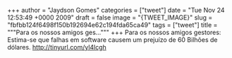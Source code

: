 
+++
author = "Jaydson Gomes"
categories = ["tweet"]
date = "Tue Nov 24 12:53:49 +0000 2009"
draft = false
image = "{TWEET_IMAGE}"
slug = "fbfbb124f6498f150b192694e62c194fda65ca49"
tags = ["tweet"]
title = """Para os nossos amigos ges..."""
+++
Para os nossos amigos gestores: Estima-se que falhas em software causem um prejuízo de 60 Bilhões de dólares. http://tinyurl.com/yl4lcgh

